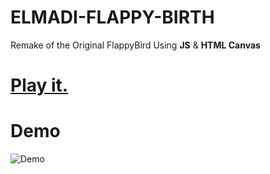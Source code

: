 # ELMADI-FLAPPY-BIRTH

Remake of the Original FlappyBird Using **JS** &amp; **HTML Canvas** 
# [Play it.](https://abdo-game.netlify.app)
# Demo
![Demo](https://user-images.githubusercontent.com/44725090/67148880-e7dba280-f2a4-11e9-8dbf-d154842ee0cf.gif)
